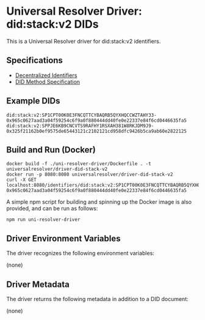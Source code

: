 # Universal Resolver Driver: did:stack:v2 DIDs

This is a Universal Resolver driver for did:stack:v2 identifiers.

## Specifications

- [Decentralized Identifiers](https://www.w3.org/TR/did-core/)
- [DID Method Specification]('../../docs/DID_Method_Spec.md')

## Example DIDs

```
did:stack:v2:SP1CPT00K0E3FNCQTTCYBAQRB5QYXHQCCWZTAHY33-0x965c0627aad3a04f59254c6f9a0f880444dd40fe0e22337e84f6cd0446635fa5
did:stack:v2:SPPJE6KB9CNCVTS9RAFHY1RSXAH381W8RKJDM9J9-0x325f21162b0ef9575de65443121c2102121cd958dfc9426b5ca9ab60e2822125
```

## Build and Run (Docker)

```
docker build -f ./uni-resolver-driver/Dockerfile . -t universalresolver/driver-did-stack-v2
docker run -p 8080:8080 universalresolver/driver-did-stack-v2
curl -X GET localhost:8080/identifiers/did:stack:v2:SP1CPT00K0E3FNCQTTCYBAQRB5QYXHQCCWZTAHY33-0x965c0627aad3a04f59254c6f9a0f880444dd40fe0e22337e84f6cd0446635fa5
```

A simple npm script for building and spinning up the Docker image is also provided, and can be run as follows:

```
npm run uni-resolver-driver
```

## Driver Environment Variables

The driver recognizes the following environment variables:

(none)

## Driver Metadata

The driver returns the following metadata in addition to a DID document:

(none)

